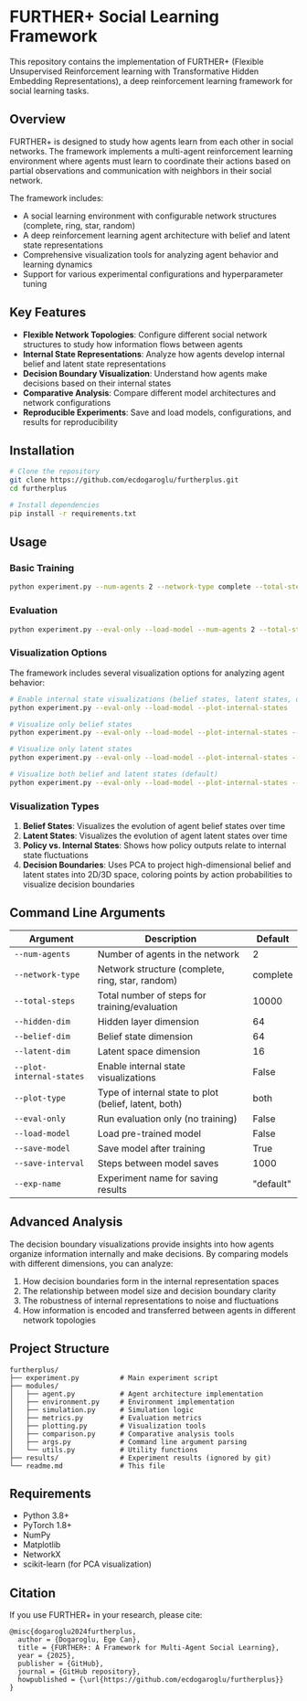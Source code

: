 # FURTHER+ Social Learning Framework

This repository contains the implementation of FURTHER+ (Flexible Unsupervised Reinforcement learning with Transformative Hidden Embedding Representations), a deep reinforcement learning framework for social learning tasks.

## Overview

FURTHER+ is designed to study how agents learn from each other in social networks. The framework implements a multi-agent reinforcement learning environment where agents must learn to coordinate their actions based on partial observations and communication with neighbors in their social network.

The framework includes:

- A social learning environment with configurable network structures (complete, ring, star, random)
- A deep reinforcement learning agent architecture with belief and latent state representations
- Comprehensive visualization tools for analyzing agent behavior and learning dynamics
- Support for various experimental configurations and hyperparameter tuning

## Key Features

- **Flexible Network Topologies**: Configure different social network structures to study how information flows between agents
- **Internal State Representations**: Analyze how agents develop internal belief and latent state representations
- **Decision Boundary Visualization**: Understand how agents make decisions based on their internal states
- **Comparative Analysis**: Compare different model architectures and network configurations
- **Reproducible Experiments**: Save and load models, configurations, and results for reproducibility

## Installation

```bash
# Clone the repository
git clone https://github.com/ecdogaroglu/furtherplus.git
cd furtherplus

# Install dependencies
pip install -r requirements.txt
```

## Usage

### Basic Training

```bash
python experiment.py --num-agents 2 --network-type complete --total-steps 10000
```

### Evaluation

```bash
python experiment.py --eval-only --load-model --num-agents 2 --total-steps 1000
```

### Visualization Options

The framework includes several visualization options for analyzing agent behavior:

```bash
# Enable internal state visualizations (belief states, latent states, decision boundaries)
python experiment.py --eval-only --load-model --plot-internal-states

# Visualize only belief states
python experiment.py --eval-only --load-model --plot-internal-states --plot-type belief

# Visualize only latent states
python experiment.py --eval-only --load-model --plot-internal-states --plot-type latent

# Visualize both belief and latent states (default)
python experiment.py --eval-only --load-model --plot-internal-states --plot-type both
```

### Visualization Types

1. **Belief States**: Visualizes the evolution of agent belief states over time
2. **Latent States**: Visualizes the evolution of agent latent states over time
3. **Policy vs. Internal States**: Shows how policy outputs relate to internal state fluctuations
4. **Decision Boundaries**: Uses PCA to project high-dimensional belief and latent states into 2D/3D space, coloring points by action probabilities to visualize decision boundaries

## Command Line Arguments

| Argument | Description | Default |
|----------|-------------|---------|
| `--num-agents` | Number of agents in the network | 2 |
| `--network-type` | Network structure (complete, ring, star, random) | complete |
| `--total-steps` | Total number of steps for training/evaluation | 10000 |
| `--hidden-dim` | Hidden layer dimension | 64 |
| `--belief-dim` | Belief state dimension | 64 |
| `--latent-dim` | Latent space dimension | 16 |
| `--plot-internal-states` | Enable internal state visualizations | False |
| `--plot-type` | Type of internal state to plot (belief, latent, both) | both |
| `--eval-only` | Run evaluation only (no training) | False |
| `--load-model` | Load pre-trained model | False |
| `--save-model` | Save model after training | True |
| `--save-interval` | Steps between model saves | 1000 |
| `--exp-name` | Experiment name for saving results | "default" |

## Advanced Analysis

The decision boundary visualizations provide insights into how agents organize information internally and make decisions. By comparing models with different dimensions, you can analyze:

1. How decision boundaries form in the internal representation spaces
2. The relationship between model size and decision boundary clarity
3. The robustness of internal representations to noise and fluctuations
4. How information is encoded and transferred between agents in different network topologies

## Project Structure

```
furtherplus/
├── experiment.py          # Main experiment script
├── modules/
│   ├── agent.py           # Agent architecture implementation
│   ├── environment.py     # Environment implementation
│   ├── simulation.py      # Simulation logic
│   ├── metrics.py         # Evaluation metrics
│   ├── plotting.py        # Visualization tools
│   ├── comparison.py      # Comparative analysis tools
│   ├── args.py            # Command line argument parsing
│   └── utils.py           # Utility functions
├── results/               # Experiment results (ignored by git)
└── readme.md              # This file
```

## Requirements

- Python 3.8+
- PyTorch 1.8+
- NumPy
- Matplotlib
- NetworkX
- scikit-learn (for PCA visualization)

## Citation

If you use FURTHER+ in your research, please cite:

```
@misc{dogaroglu2024furtherplus,
  author = {Dogaroglu, Ege Can},
  title = {FURTHER+: A Framework for Multi-Agent Social Learning},
  year = {2025},
  publisher = {GitHub},
  journal = {GitHub repository},
  howpublished = {\url{https://github.com/ecdogaroglu/furtherplus}}
}
```